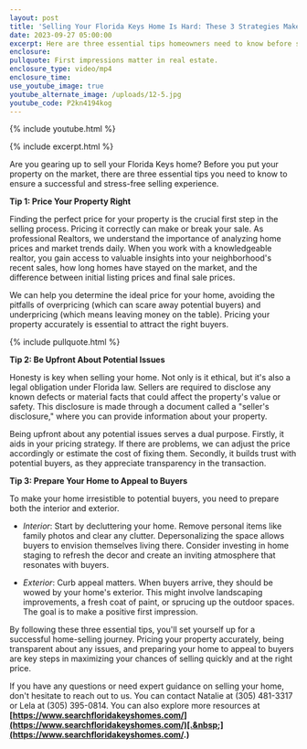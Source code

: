 ```yaml
---
layout: post
title: 'Selling Your Florida Keys Home Is Hard: These 3 Strategies Make it Easy'
date: 2023-09-27 05:00:00
excerpt: Here are three essential tips homeowners need to know before selling.
enclosure:
pullquote: First impressions matter in real estate.
enclosure_type: video/mp4
enclosure_time:
use_youtube_image: true
youtube_alternate_image: /uploads/12-5.jpg
youtube_code: P2kn4194kog
---
```

{% include youtube.html %}

{% include excerpt.html %}

Are you gearing up to sell your Florida Keys home? Before you put your property on the market, there are three essential tips you need to know to ensure a successful and stress-free selling experience.

**Tip 1: Price Your Property Right**

Finding the perfect price for your property is the crucial first step in the selling process. Pricing it correctly can make or break your sale. As professional Realtors, we understand the importance of analyzing home prices and market trends daily. When you work with a knowledgeable realtor, you gain access to valuable insights into your neighborhood's recent sales, how long homes have stayed on the market, and the difference between initial listing prices and final sale prices.

We can help you determine the ideal price for your home, avoiding the pitfalls of overpricing (which can scare away potential buyers) and underpricing (which means leaving money on the table). Pricing your property accurately is essential to attract the right buyers.

{% include pullquote.html %}

**Tip 2: Be Upfront About Potential Issues**

Honesty is key when selling your home. Not only is it ethical, but it's also a legal obligation under Florida law. Sellers are required to disclose any known defects or material facts that could affect the property's value or safety. This disclosure is made through a document called a "seller's disclosure," where you can provide information about your property.

Being upfront about any potential issues serves a dual purpose. Firstly, it aids in your pricing strategy. If there are problems, we can adjust the price accordingly or estimate the cost of fixing them. Secondly, it builds trust with potential buyers, as they appreciate transparency in the transaction.

**Tip 3: Prepare Your Home to Appeal to Buyers**

To make your home irresistible to potential buyers, you need to prepare both the interior and exterior.

* *Interior*: Start by decluttering your home. Remove personal items like family photos and clear any clutter. Depersonalizing the space allows buyers to envision themselves living there. Consider investing in home staging to refresh the decor and create an inviting atmosphere that resonates with buyers.

* *Exterior*: Curb appeal matters. When buyers arrive, they should be wowed by your home's exterior. This might involve landscaping improvements, a fresh coat of paint, or sprucing up the outdoor spaces. The goal is to make a positive first impression.

By following these three essential tips, you'll set yourself up for a successful home-selling journey. Pricing your property accurately, being transparent about any issues, and preparing your home to appeal to buyers are key steps in maximizing your chances of selling quickly and at the right price.

If you have any questions or need expert guidance on selling your home, don't hesitate to reach out to us. You can contact Natalie at (305) 481-3317 or Lela at (305) 395-0814. You can also explore more resources at **[https://www.searchfloridakeyshomes.com/](https://www.searchfloridakeyshomes.com/)[.&nbsp;](https://www.searchfloridakeyshomes.com/.)**&nbsp;
